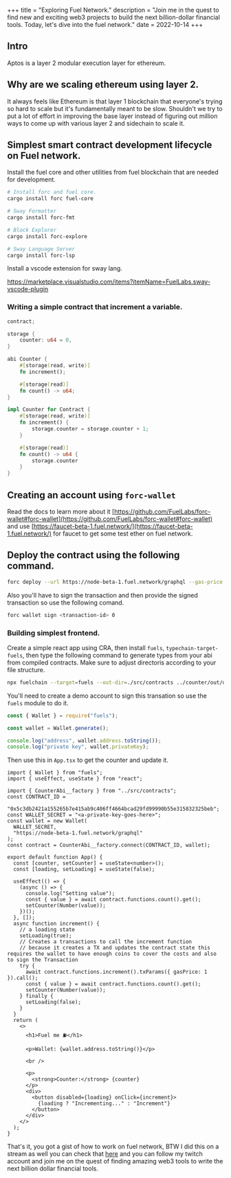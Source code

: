 +++
title = "Exploring Fuel Network."
description = "Join me in the quest to find new and exciting web3 projects to build the next billion-dollar financial tools. Today, let's dive into the fuel network."
date = 2022-10-14
+++

## Intro

Aptos is a layer 2 modular execution layer for ethereum.

## Why are we scaling ethereum using layer 2.

It always feels like Ethereum is that layer 1 blockchain that everyone's trying so hard to scale but it's fundamentally meant to be slow. Shouldn't we try to put a lot of effort in improving the base layer instead of figuring out million ways to come up with various layer 2 and sidechain to scale it.

## Simplest smart contract development lifecycle on Fuel network.

Install the fuel core and other utilities from fuel blockchain that are needed for development.

```bash
# Install forc and fuel core.
cargo install forc fuel-core

# Sway Formatter
cargo install forc-fmt

# Block Explorer
cargo install forc-explore

# Sway Language Server
cargo install forc-lsp
```

Install a vscode extension for sway lang.

https://marketplace.visualstudio.com/items?itemName=FuelLabs.sway-vscode-plugin

### Writing a simple contract that increment a variable.

```rust
contract;

storage {
    counter: u64 = 0,
}

abi Counter {
    #[storage(read, write)]
    fn increment();

    #[storage(read)]
    fn count() -> u64;
}

impl Counter for Contract {
    #[storage(read, write)]
    fn increment() {
        storage.counter = storage.counter + 1;
    }

    #[storage(read)]
    fn count() -> u64 {
        storage.counter
    }
}
```

## Creating an account using `forc-wallet`

Read the docs to learn more about it [https://github.com/FuelLabs/forc-wallet#forc-wallet](https://github.com/FuelLabs/forc-wallet#forc-wallet) and use [https://faucet-beta-1.fuel.network/](https://faucet-beta-1.fuel.network/) for faucet to get some test ether on fuel network.

## Deploy the contract using the following command.

```bash
forc deploy --url https://node-beta-1.fuel.network/graphql --gas-price 1
```

Also you'll have to sign the transaction and then provide the signed transaction so use the following comand.

```bash
forc wallet sign <transaction-id> 0
```

### Building simplest frontend.

Create a simple react app using CRA, then install `fuels`, `typechain-target-fuels`, then type the following command to generate types from your abi from compiled contracts. Make sure to adjust directoris according to your file structure.

```bash
npx fuelchain --target=fuels --out-dir=./src/contracts ../counter/out/debug/*-abi.json
```

You'll need to create a demo account to sign this transation so use the `fuels` module to do it.

```js
const { Wallet } = require("fuels");

const wallet = Wallet.generate();

console.log("address", wallet.address.toString());
console.log("private key", wallet.privateKey);
```

Then use this in `App.tsx` to get the counter and update it.

```tsx
import { Wallet } from "fuels";
import { useEffect, useState } from "react";

import { CounterAbi__factory } from "../src/contracts";
const CONTRACT_ID =
  "0x5c3db2421a155265b7e415ab9c406ff4664bcad29fd99990b55e315832325beb";
const WALLET_SECRET = "<a-private-key-goes-here>";
const wallet = new Wallet(
  WALLET_SECRET,
  "https://node-beta-1.fuel.network/graphql"
);
const contract = CounterAbi__factory.connect(CONTRACT_ID, wallet);

export default function App() {
  const [counter, setCounter] = useState<number>();
  const [loading, setLoading] = useState(false);

  useEffect(() => {
    (async () => {
      console.log("Setting value");
      const { value } = await contract.functions.count().get();
      setCounter(Number(value));
    })();
  }, []);
  async function increment() {
    // a loading state
    setLoading(true);
    // Creates a transactions to call the increment function
    // because it creates a TX and updates the contract state this requires the wallet to have enough coins to cover the costs and also to sign the Transaction
    try {
      await contract.functions.increment().txParams({ gasPrice: 1 }).call();
      const { value } = await contract.functions.count().get();
      setCounter(Number(value));
    } finally {
      setLoading(false);
    }
  }
  return (
    <>
      <h1>Fuel me ⛽️</h1>

      <p>Wallet: {wallet.address.toString()}</p>

      <br />

      <p>
        <strong>Counter:</strong> {counter}
      </p>
      <div>
        <button disabled={loading} onClick={increment}>
          {loading ? "Incrementing..." : "Increment"}
        </button>
      </div>
    </>
  );
}
```

That's it, you got a gist of how to work on fuel network, BTW I did this on a stream as well you can check that [here](https://www.youtube.com/watch?v=Ok3RmB_D658) and you can follow my twitch account and join me on the quest of finding amazing web3 tools to write the next billion dollar financial tools.
